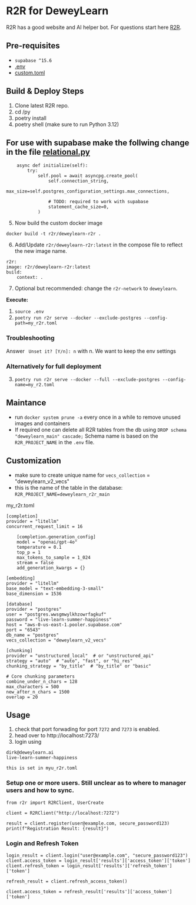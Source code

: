 # R2R for DeweyLearn
R2R has a good website and AI helper bot. For questions start here [R2R](https://r2r-docs.sciphi.ai/documentation/installation/light/local-system#postgres-pgvector).


## Pre-requisites
- `supabase ^15.6`
- [.env](py/.env)
- [custom.toml](py/my_r2r.toml)

## Build & Deploy Steps

1. Clone latest R2R repo.
2. cd /py
3. poetry install
4. poetry shell (make sure to run Python 3.12)

## For use with supabase make the follwing change in the file [relational.py](py/r2r/database/relational.py)
```
    async def initialize(self):
        try:
            self.pool = await asyncpg.create_pool(
                self.connection_string,
                max_size=self.postgres_configuration_settings.max_connections,

                # TODO: required to work with supabase
                statement_cache_size=0,
            )
```

5. Now build the custom docker image
```
docker build -t r2r/deweylearn-r2r .
```

6. Add/Update `r2r/deweylearn-r2r:latest` in the compose file to reflect the new image name.
```
r2r:
image: r2r/deweylearn-r2r:latest
build:
    context: .
```

7. Optional but recommended: change the `r2r-network` to `deweylearn`.


**Execute:**
1. `source .env`   
2. `poetry run r2r serve --docker --exclude-postgres --config-path=my_r2r.toml`


### Troubleshooting
Answer ` Unset it? [Y/n]: n` with n. We want to keep the env settings

### Alternatively for full deployment
3. `poetry run r2r serve --docker --full --exclude-postgres --config-name=my_r2.toml`

## Maintance
- run `docker system prune -a` every once in a while to remove unused images and containers
- If required one can delete all R2R tables from the db using `DROP schema "deweylearn_main" cascade;` Schema name is based on the `R2R_PROJECT_NAME` in the `.env` file.


## Customization
- make sure to create unique name for `vecs_collection` = "deweylearn_v2_vecs"
- this is the name of the table in the database: `R2R_PROJECT_NAME=deweylearn_r2r_main`

my_r2r.toml
```
[completion]
provider = "litellm"
concurrent_request_limit = 16

    [completion.generation_config]
    model = "openai/gpt-4o"
    temperature = 0.1
    top_p = 1
    max_tokens_to_sample = 1_024
    stream = false
    add_generation_kwargs = {}

[embedding]
provider = "litellm"
base_model = "text-embedding-3-small"
base_dimension = 1536

[database]
provider = "postgres"
user = "postgres.wwsgmwylkhzowrfagkuf"
password = "live-learn-summer-happiness"
host = "aws-0-us-east-1.pooler.supabase.com"
port = "6543"
db_name = "postgres"
vecs_collection = "deweylearn_v2_vecs"

[chunking]
provider = "unstructured_local"  # or "unstructured_api"
strategy = "auto"  # "auto", "fast", or "hi_res"
chunking_strategy = "by_title"  # "by_title" or "basic"

# Core chunking parameters
combine_under_n_chars = 128
max_characters = 500
new_after_n_chars = 1500
overlap = 20
```

## Usage
1. check that port forwading for port `7272` and `7273` is enabled.
2. head over to http://localhost:7273/
3. login using 
```
dirk@deweylearn.ai
live-learn-summer-happiness

this is set in myu_r2r.toml
```


### Setup one or more users. Still unclear as to where to manager users and how to sync.

```
from r2r import R2RClient, UserCreate

client = R2RClient("http://localhost:7272")

result = client.register(user@example.com, secure_password123)
print(f"Registration Result: {result}")
```

### Login and Refresh Token
```
login_result = client.login("user@example.com", "secure_password123")
client.access_token = login_result['results']['access_token']['token']
client.refresh_token = login_result['results']['refresh_token']['token']

```

```
refresh_result = client.refresh_access_token()

client.access_token = refresh_result['results']['access_token']['token']
```
